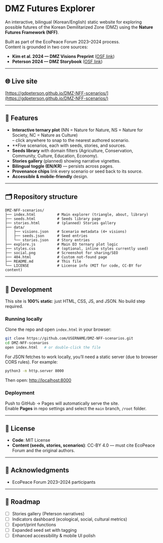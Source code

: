 # DMZ Futures Explorer

An interactive, bilingual (Korean/English) static website for exploring possible futures of the Korean Demilitarized Zone (DMZ) using the **Nature Futures Framework (NFF)**.

Built as part of the EcoPeace Forum 2023–2024 process.  
Content is grounded in two core sources:

- **Kim et al. 2024 — DMZ Visions Preprint** ([OSF link](https://osf.io/g3zb4_v1))  
- **Peterson 2024 — DMZ Storybook** ([OSF link](https://osf.io/g3zb4_v1))

---

## 🌐 Live site

[https://gdpeterson.github.io/DMZ-NFF-scenarios/](https://gdpeterson.github.io/DMZ-NFF-scenarios/)  


---

## 📖 Features

- **Interactive ternary plot** (NN = Nature for Nature, NS = Nature for Society, NC = Nature as Culture)  
  – click anywhere to snap to the nearest authored scenario.
- **Five scenarios, each with seeds, stories, and sources.
- **Seeds library** with domain filters (Agriculture, Conservation, Community, Culture, Education, Economy).
- **Stories gallery** (planned) showing narrative vignettes.
- **Bilingual toggle (EN/KR)** — persists across pages.
- **Provenance chips** link every scenario or seed back to its source.
- **Accessible & mobile-friendly** design.

---

## 🗂 Repository structure

```
DMZ-NFF-scenarios/
├── index.html          # Main explorer (triangle, about, library)
├── seeds.html          # Seeds library page
├── stories.html        # (planned) Stories gallery
├── data/
│   ├── visions.json    # Scenario metadata (4+ visions)
│   ├── seeds.json      # Seed entries
│   └── stories.json    # Story entries
├── explore.js          # Main D3 ternary plot logic
├── styles.css          # (optional, inline styles currently used)
├── social.png          # Screenshot for sharing/SEO
├── 404.html            # Custom not-found page
├── README.md           # This file
└── LICENSE             # License info (MIT for code, CC-BY for content)
```

---

## 🚀 Development

This site is **100% static**: just HTML, CSS, JS, and JSON. No build step required.

### Running locally
Clone the repo and open `index.html` in your browser:

```bash
git clone https://github.com/USERNAME/DMZ-NFF-scenarios.git
cd DMZ-NFF-scenarios
open index.html   # or double-click the file
```

For JSON fetches to work locally, you’ll need a static server (due to browser CORS rules). For example:

```bash
python3 -m http.server 8000
```

Then open: [http://localhost:8000](http://localhost:8000)

### Deployment
Push to GitHub → Pages will automatically serve the site.  
Enable **Pages** in repo settings and select the `main` branch, `/root` folder.

---


## 📜 License

- **Code**: MIT License  
- **Content (seeds, stories, scenarios)**: CC-BY 4.0 — must cite EcoPeace Forum and the original authors.

---

## 🙏 Acknowledgments

- EcoPeace Forum 2023–2024 participants  

---

## 🔮 Roadmap

- [ ] Stories gallery (Peterson narratives)
- [ ] Indicators dashboard (ecological, social, cultural metrics)
- [ ] Export/print functions
- [ ] Expanded seed set with tagging
- [ ] Enhanced accessibility & mobile UI polish
